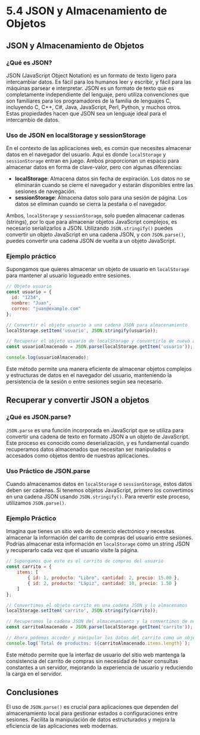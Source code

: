 # 5.4 JSON y Almacenamiento de Objetos

## JSON y Almacenamiento de Objetos

### ¿Qué es JSON?

JSON (JavaScript Object Notation) es un formato de texto ligero para intercambiar datos. Es fácil para los humanos leer y escribir, y fácil para las máquinas parsear e interpretar. JSON es un formato de texto que es completamente independiente del lenguaje, pero utiliza convenciones que son familiares para los programadores de la familia de lenguajes C, incluyendo C, C++, C#, Java, JavaScript, Perl, Python, y muchos otros. Estas propiedades hacen que JSON sea un lenguaje ideal para el intercambio de datos.

### Uso de JSON en localStorage y sessionStorage

En el contexto de las aplicaciones web, es común que necesites almacenar datos en el navegador del usuario. Aquí es donde `localStorage` y `sessionStorage` entran en juego. Ambos proporcionan un espacio para almacenar datos en forma de clave-valor, pero con algunas diferencias:

- **localStorage**: Almacena datos sin fecha de expiración. Los datos no se eliminarán cuando se cierre el navegador y estarán disponibles entre las sesiones de navegación.
- **sessionStorage**: Almacena datos solo para una sesión de página. Los datos se eliminan cuando se cierra la pestaña o el navegador.

Ambos, `localStorage` y `sessionStorage`, solo pueden almacenar cadenas (strings), por lo que para almacenar objetos JavaScript complejos, es necesario serializarlos a JSON. Utilizando `JSON.stringify()` puedes convertir un objeto JavaScript en una cadena JSON, y con `JSON.parse()`, puedes convertir una cadena JSON de vuelta a un objeto JavaScript.

### Ejemplo práctico

Supongamos que quieres almacenar un objeto de usuario en `localStorage` para mantener al usuario logueado entre sesiones.

```javascript
// Objeto usuario
const usuario = {
  id: "1234",
  nombre: "Juan",
  correo: "juan@example.com"
};

// Convertir el objeto usuario a una cadena JSON para almacenamiento
localStorage.setItem('usuario', JSON.stringify(usuario));

// Recuperar el objeto usuario de localStorage y convertirlo de nuevo a un objeto JavaScript
const usuarioAlmacenado = JSON.parse(localStorage.getItem('usuario'));

console.log(usuarioAlmacenado);
```

Este método permite una manera eficiente de almacenar objetos complejos y estructuras de datos en el navegador del usuario, manteniendo la persistencia de la sesión o entre sesiones según sea necesario.

## Recuperar y convertir JSON a objetos

### ¿Qué es JSON.parse?

`JSON.parse` es una función incorporada en JavaScript que se utiliza para convertir una cadena de texto en formato JSON a un objeto de JavaScript. Este proceso es conocido como deserialización, y es fundamental cuando recuperamos datos almacenados que necesitan ser manipulados o accesados como objetos dentro de nuestras aplicaciones.

### Uso Práctico de JSON.parse

Cuando almacenamos datos en `localStorage` o `sessionStorage`, estos datos deben ser cadenas. Si tenemos objetos JavaScript, primero los convertimos en una cadena JSON usando `JSON.stringify()`. Para revertir este proceso, utilizamos `JSON.parse()`.

### Ejemplo Práctico

Imagina que tienes un sitio web de comercio electrónico y necesitas almacenar la información del carrito de compras del usuario entre sesiones. Podrías almacenar esta información en `localStorage` como un string JSON y recuperarlo cada vez que el usuario visite la página.

```javascript
// Supongamos que este es el carrito de compras del usuario
const carrito = {
    items: [
        { id: 1, producto: "Libro", cantidad: 2, precio: 15.00 },
        { id: 2, producto: "Lápiz", cantidad: 10, precio: 1.50 }
    ]
};

// Convertimos el objeto carrito en una cadena JSON y lo almacenamos
localStorage.setItem('carrito', JSON.stringify(carrito));

// Recuperamos la cadena JSON del almacenamiento y la convertimos de nuevo a un objeto JavaScript
const carritoAlmacenado = JSON.parse(localStorage.getItem('carrito'));

// Ahora podemos acceder y manipular los datos del carrito como un objeto JavaScript
console.log(`Total de productos: ${carritoAlmacenado.items.length}`);
```

Este método permite que la interfaz de usuario del sitio web mantenga la consistencia del carrito de compras sin necesidad de hacer consultas constantes a un servidor, mejorando la experiencia de usuario y reduciendo la carga en el servidor.

## Conclusiones

El uso de `JSON.parse()` es crucial para aplicaciones que dependen del almacenamiento local para gestionar estados o configuraciones entre sesiones. Facilita la manipulación de datos estructurados y mejora la eficiencia de las aplicaciones web modernas.